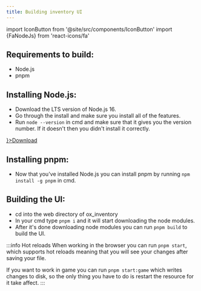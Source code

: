 ```yaml
---
title: Building inventory UI
---
```


import IconButton from '@site/src/components/IconButton'
import {FaNodeJs} from 'react-icons/fa'

## Requirements to build:

* Node.js
* pnpm

## Installing Node.js:

* Download the LTS version of Node.js 16.
* Go through the install and make sure you install all of the features.
* Run `node --version` in cmd and make sure that it gives you the version number. If it doesn't then you didn't install it correctly.

<div style={{width: 'fit-content'}}>
    <a href="https://www.nodejs.org">
        <IconButton side='left' icon={<FaNodeJs/>}>Download</IconButton>
    </a>
</div>

## Installing pnpm:

* Now that you've installed Node.js you can install pnpm by running `npm install -g pnpm` in cmd.

## Building the UI:

* cd into the web directory of ox_inventory
* In your cmd type `pnpm i` and it will start downloading the node modules.
* After it's done downloading node modules you can run `pnpm build` to build the UI.

:::info Hot reloads
When working in the browser you can run `pnpm start`, which supports hot reloads meaning that
you will see your changes after saving your file.

If you want to work in game you can run `pnpm start:game` which writes changes to disk, so
the only thing you have to do is restart the resource for it take affect.
:::
